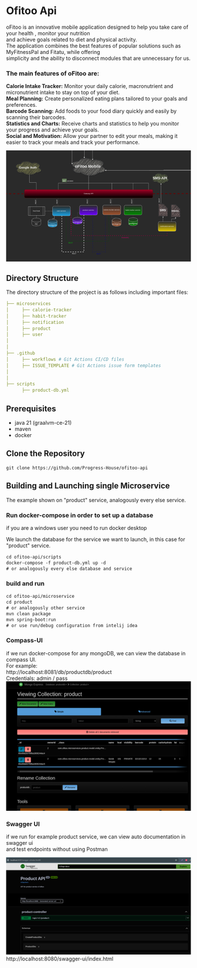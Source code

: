 # Ofitoo Api
oFitoo is an innovative mobile application designed to help you take care of your health , monitor your nutrition   
and achieve goals related to diet and physical activity.   
The application combines the best features of popular solutions such as MyFitnessPal and Fitatu, while offering   
simplicity and the ability to disconnect modules that are unnecessary for us.  


### The main features of oFitoo are:  

**Calorie Intake Tracker:** Monitor your daily calorie, macronutrient and micronutrient intake to stay on top of your diet.  
**Meal Planning:** Create personalized eating plans tailored to your goals and preferences.  
**Barcode Scanning:** Add foods to your food diary quickly and easily by scanning their barcodes.  
**Statistics and Charts:** Receive charts and statistics to help you monitor your progress and achieve your goals.  
**Social and Motivation:** Allow your partner to edit your meals, making it easier to track your meals and track your performance.  

![microservice-architecture.png](microservice-architecture.png)

## Directory Structure
The directory structure of the project is as follows including important files:

```yaml
├── microservices
│     ├── calorie-tracker
│     ├── habit-tracker 
│     ├── notification
│     ├── product
│     ├── user
│
│
├── .github
│     ├── workflows # Git Actions CI/CD files
│     ├── ISSUE_TEMPLATE # Git Actions issue form templates
│
│
├── scripts
      ├── product-db.yml
```

## Prerequisites
- java 21 (graalvm-ce-21)
- maven
- docker

## Clone the Repository
```shell
git clone https://github.com/Progress-House/ofitoo-api
```

## Building and Launching single Microservice
The example shown on "product" service, analogously every else service.

### Run docker-compose in order to set up a database
if you are a windows user you need to run docker desktop

We launch the database for the service we want to launch, in this case for "product" service.
```shell
cd ofitoo-api/scripts
docker-compose -f product-db.yml up -d
# or analogously every else database and service
```

### build and run
```shell
cd ofitoo-api/microservice
cd product 
# or analogously other service
mvn clean package
mvn spring-boot:run 
# or use run/debug configuration from intelij idea
```

### Compass-UI
if we run docker-compose for any mongoDB, we can view the database in compass UI.  
For example:  
http://localhost:8081/db/productdb/product  
Credentials: admin / pass  
![img.png](compass-ui.png)

### Swagger UI
if we run for example product service, we can view auto documentation in swagger ui  
and test endpoints without using Postman  

![swagger-ui.png](swagger-ui.png)
http://localhost:8080/swagger-ui/index.html  